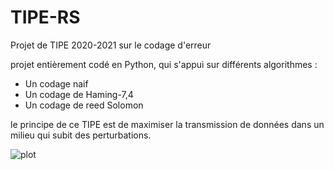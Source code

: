 # TIPE-RS

Projet de TIPE 2020-2021 sur le codage d'erreur

projet entièrement codé en Python, qui s'appui sur différents algorithmes :
  * Un codage naif
  * Un codage de Haming-7,4
  * Un codage de reed Solomon

le principe de ce TIPE est de maximiser la transmission de données dans un milieu qui subit des perturbations.

![plot](.comparaison.png)
